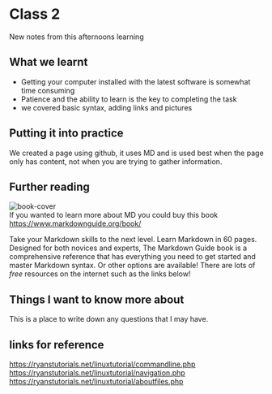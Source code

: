 # Class 2

New notes from this afternoons learning
## What we learnt  
* Getting your computer installed with the latest software is somewhat time consuming
* Patience and the ability to learn is the key to completing the task
* we covered basic syntax, adding links and pictures  

## Putting it into practice
We created a page using github, it uses MD and is used best when the page only has content, not when you are trying to gather information.

## Further reading
![book-cover](https://user-images.githubusercontent.com/122787650/212730970-f850c698-1092-4123-9cab-dce2759c3373.jpg)  
If you wanted to learn more about MD you could buy this book <https://www.markdownguide.org/book/>

Take your Markdown skills to the next level.
Learn Markdown in 60 pages. Designed for both novices and experts, The Markdown Guide book is a comprehensive reference that has everything you need to get started and master Markdown syntax.
Or other options are available! There are lots of *free* resources on the internet such as the links below!

## Things I want to know more about
This is a place to write down any questions that I may have.

## links for reference

<https://ryanstutorials.net/linuxtutorial/commandline.php><br>
<https://ryanstutorials.net/linuxtutorial/navigation.php><br>
https://ryanstutorials.net/linuxtutorial/aboutfiles.php
